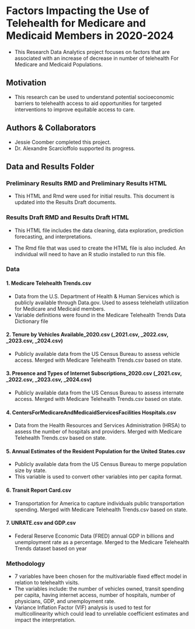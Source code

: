 # Factors Impacting the Use of Telehealth for Medicare and Medicaid Members in 2020-2024

* This Research Data Analytics project focuses on factors that are associated with an increase of decrease in number of telehealth For Medicare and Medicaid Populations.

## Motivation

* This research can be used to understand potential socioeconomic barriers to telehealth access to aid opportunities for targeted interventions to improve equitable access to care.

## Authors & Collaborators 

* Jessie Coomber completed this project. 
* Dr. Alexandre Scarcioffolo supported its progress.

## Data and Results Folder

### Preliminary Results RMD and Preliminary Results HTML

* This HTML and Rmd were used for initial results. This document is updated into the Results Draft documents.

### Results Draft RMD and Results Draft HTML

* This HTML file includes the data cleaning, data exploration, prediction forecasting, and interpretations.

* The Rmd file that was used to create the HTML file is also included. An individual will need to have an R studio installed to run this file.

### Data 

#### 1. Medicare Telehealth Trends.csv
* Data from the U.S. Department of Health & Human Services which is publicly available through Data.gov. Used to assess telehelath utilization for Medicare and Medicaid members.
* Variable definitions were found in the Medicare Telehealth Trends Data Dictionary file

#### 2. Tenure by Vehicles Available_2020.csv (_2021.csv, _2022.csv, _2023.csv, _2024.csv)
* Publicly available data from the US Census Bureau to assess vehicle access. Merged with Medicare Telehealth Trends.csv based on state.

#### 3. Presence and Types of Internet Subscriptions_2020.csv (_2021.csv, _2022.csv, _2023.csv, _2024.csv)
* Publicly available data from the US Census Bureau to assess internate access. Merged with Medicare Telehealth Trends.csv based on state.

#### 4. CentersForMedicareAndMedicaidServicesFacilities Hospitals.csv
* Data from the Health Resources and Services Administration (HRSA) to assess the number of hospitals and providers. Merged with Medicare Telehealth Trends.csv based on state.

#### 5. Annual Estimates of the Resident Population for the United States.csv
* Publicly available data from the US Census Bureau to merge population size by state.
* This variable is used to convert other variables into per capita format.

#### 6. Transit Report Card.csv
* Transportation for America to capture individuals public transportation spending. Merged with Medicare Telehealth Trends.csv based on state.

#### 7. UNRATE.csv and GDP.csv
* Federal Reserve Economic Data (FRED) annual GDP in billions and unemployment rate as a percentage. Merged to the Medicare Telehealth Trends dataset based on year

### Methodology
* 7 variables have been chosen for the multivariable fixed effect model in relation to telehealth visits. 
* The variables include: the number of vehicles owned, transit spending per capita, having internet access, number of hospitals, number of physicians, GDP, and unemployment rate.
* Variance Inflation Factor (VIF) analysis is used to test for multicollinearity which could lead to unreliable coefficient estimates and impact the interpretation.


